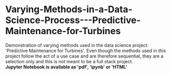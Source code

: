 # Varying-Methods-in-a-Data-Science-Process---Predictive-Maintenance-for-Turbines
Demonstration of varying methods used in the data science project: 'Predictive Maintenance for Turbines'. Even though the methods used in this project follow the act of a use case and are therefore sequential, they are a selection only and this is not meant to be a full stack project.  
**Jupyter Notebook is available as 'pdf', 'ipynb' or 'HTML'**
